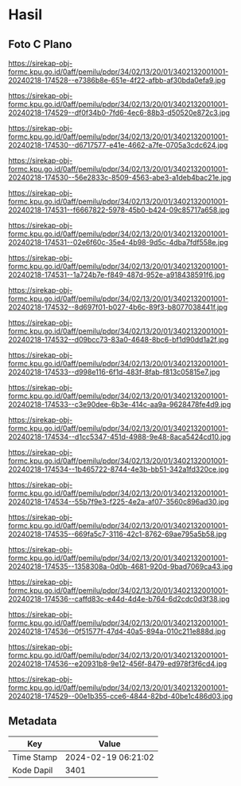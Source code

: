 # Hasil

## Foto C Plano

https://sirekap-obj-formc.kpu.go.id/0aff/pemilu/pdpr/34/02/13/20/01/3402132001001-20240218-174528--e7386b8e-651e-4f22-afbb-af30bda0efa9.jpg

https://sirekap-obj-formc.kpu.go.id/0aff/pemilu/pdpr/34/02/13/20/01/3402132001001-20240218-174529--df0f34b0-7fd6-4ec6-88b3-d50520e872c3.jpg

https://sirekap-obj-formc.kpu.go.id/0aff/pemilu/pdpr/34/02/13/20/01/3402132001001-20240218-174530--d6717577-e41e-4662-a7fe-0705a3cdc624.jpg

https://sirekap-obj-formc.kpu.go.id/0aff/pemilu/pdpr/34/02/13/20/01/3402132001001-20240218-174530--56e2833c-8509-4563-abe3-a1deb4bac21e.jpg

https://sirekap-obj-formc.kpu.go.id/0aff/pemilu/pdpr/34/02/13/20/01/3402132001001-20240218-174531--f6667822-5978-45b0-b424-09c85717a658.jpg

https://sirekap-obj-formc.kpu.go.id/0aff/pemilu/pdpr/34/02/13/20/01/3402132001001-20240218-174531--02e6f60c-35e4-4b98-9d5c-4dba7fdf558e.jpg

https://sirekap-obj-formc.kpu.go.id/0aff/pemilu/pdpr/34/02/13/20/01/3402132001001-20240218-174531--1a724b7e-f849-487d-952e-a918438591f6.jpg

https://sirekap-obj-formc.kpu.go.id/0aff/pemilu/pdpr/34/02/13/20/01/3402132001001-20240218-174532--8d697f01-b027-4b6c-89f3-b8077038441f.jpg

https://sirekap-obj-formc.kpu.go.id/0aff/pemilu/pdpr/34/02/13/20/01/3402132001001-20240218-174532--d09bcc73-83a0-4648-8bc6-bf1d90dd1a2f.jpg

https://sirekap-obj-formc.kpu.go.id/0aff/pemilu/pdpr/34/02/13/20/01/3402132001001-20240218-174533--d998e116-6f1d-483f-8fab-f813c05815e7.jpg

https://sirekap-obj-formc.kpu.go.id/0aff/pemilu/pdpr/34/02/13/20/01/3402132001001-20240218-174533--c3e90dee-6b3e-414c-aa9a-9628478fe4d9.jpg

https://sirekap-obj-formc.kpu.go.id/0aff/pemilu/pdpr/34/02/13/20/01/3402132001001-20240218-174534--d1cc5347-451d-4988-9e48-8aca5424cd10.jpg

https://sirekap-obj-formc.kpu.go.id/0aff/pemilu/pdpr/34/02/13/20/01/3402132001001-20240218-174534--1b465722-8744-4e3b-bb51-342a1fd320ce.jpg

https://sirekap-obj-formc.kpu.go.id/0aff/pemilu/pdpr/34/02/13/20/01/3402132001001-20240218-174534--55b7f9e3-f225-4e2a-af07-3560c896ad30.jpg

https://sirekap-obj-formc.kpu.go.id/0aff/pemilu/pdpr/34/02/13/20/01/3402132001001-20240218-174535--669fa5c7-3116-42c1-8762-69ae795a5b58.jpg

https://sirekap-obj-formc.kpu.go.id/0aff/pemilu/pdpr/34/02/13/20/01/3402132001001-20240218-174535--1358308a-0d0b-4681-920d-9bad7069ca43.jpg

https://sirekap-obj-formc.kpu.go.id/0aff/pemilu/pdpr/34/02/13/20/01/3402132001001-20240218-174536--caffd83c-e44d-4d4e-b764-6d2cdc0d3f38.jpg

https://sirekap-obj-formc.kpu.go.id/0aff/pemilu/pdpr/34/02/13/20/01/3402132001001-20240218-174536--0f51577f-47d4-40a5-894a-010c211e888d.jpg

https://sirekap-obj-formc.kpu.go.id/0aff/pemilu/pdpr/34/02/13/20/01/3402132001001-20240218-174536--e20931b8-9e12-456f-8479-ed978f3f6cd4.jpg

https://sirekap-obj-formc.kpu.go.id/0aff/pemilu/pdpr/34/02/13/20/01/3402132001001-20240218-174529--00e1b355-cce6-4844-82bd-40be1c486d03.jpg


## Metadata

| Key        | Value               |
| ---------- | ------------------- |
| Time Stamp | 2024-02-19 06:21:02 |
| Kode Dapil | 3401                |



